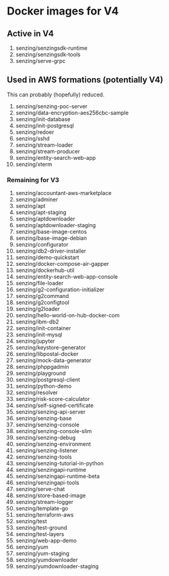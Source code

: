 # Docker images for V4

## Active in V4

1. senzing/senzingsdk-runtime
1. senzing/senzingsdk-tools
1. senzing/serve-grpc

## Used in AWS formations (potentially V4)

This can probably (hopefully) reduced.

1. senzing/senzing-poc-server
1. senzing/data-encryption-aes256cbc-sample
1. senzing/init-database
1. senzing/init-postgresql
1. senzing/redoer
1. senzing/sshd
1. senzing/stream-loader
1. senzing/stream-producer
1. senzing/entity-search-web-app
1. senzing/xterm

### Remaining for V3

1. senzing/accountant-aws-marketplace
1. senzing/adminer
1. senzing/apt
1. senzing/apt-staging
1. senzing/aptdownloader
1. senzing/aptdownloader-staging
1. senzing/base-image-centos
1. senzing/base-image-debian
1. senzing/configurator
1. senzing/db2-driver-installer
1. senzing/demo-quickstart
1. senzing/docker-compose-air-gapper
1. senzing/dockerhub-util
1. senzing/entity-search-web-app-console
1. senzing/file-loader
1. senzing/g2-configuration-initializer
1. senzing/g2command
1. senzing/g2configtool
1. senzing/g2loader
1. senzing/hello-world-on-hub-docker-com
1. senzing/ibm-db2
1. senzing/init-container
1. senzing/init-mysql
1. senzing/jupyter
1. senzing/keystore-generator
1. senzing/libpostal-docker
1. senzing/mock-data-generator
1. senzing/phppgadmin
1. senzing/playground
1. senzing/postgresql-client
1. senzing/python-demo
1. senzing/resolver
1. senzing/risk-score-calculator
1. senzing/self-signed-certificate
1. senzing/senzing-api-server
1. senzing/senzing-base
1. senzing/senzing-console
1. senzing/senzing-console-slim
1. senzing/senzing-debug
1. senzing/senzing-environment
1. senzing/senzing-listener
1. senzing/senzing-tools
1. senzing/senzing-tutorial-in-python
1. senzing/senzingapi-runtime
1. senzing/senzingapi-runtime-beta
1. senzing/senzingapi-tools
1. senzing/serve-chat
1. senzing/store-based-image
1. senzing/stream-logger
1. senzing/template-go
1. senzing/terraform-aws
1. senzing/test
1. senzing/test-ground
1. senzing/test-layers
1. senzing/web-app-demo
1. senzing/yum
1. senzing/yum-staging
1. senzing/yumdownloader
1. senzing/yumdownloader-staging
